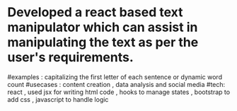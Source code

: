 # Developed a react based text manipulator which can assist in manipulating the text as per the user's requirements.
#examples : capitalizing the first letter of each sentence or dynamic word count
#usecases : content creation , data analysis and social media
#tech: react , used jsx for writing html code , hooks to manage states , bootstrap to add css , javascript to handle logic
